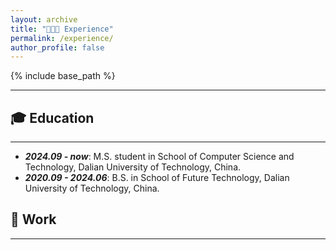 ```yaml
---
layout: archive
title: "👨🏻‍💻 Experience"
permalink: /experience/
author_profile: false
---
```


<style>
table, th, td {
  border: none;
  border-collapse: collapse;
}
</style>

{% include base_path %}

<hr>

## 🎓 Education
<hr>
<ul>
    <li>
        <strong><i>2024.09 - now</i></strong>: M.S. student in School of Computer Science and Technology, Dalian University of Technology, China.
    </li>
    <li>
        <strong><i>2020.09 - 2024.06</i></strong>: B.S. in School of Future Technology, Dalian University of Technology, China.
    </li>
</ul>

 


## 💼 Work
<hr>
